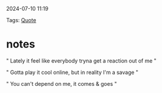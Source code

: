 2024-07-10 11:19

Tags: [Quote](./Quote.md)
# notes

" Lately it feel like everybody tryna get a reaction out of me "  
  
" Gotta play it cool online, but in reality I'm a savage "  
  
" You can't depend on me, it comes & goes "